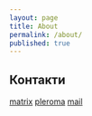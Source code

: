 ```yaml
---
layout: page
title: About
permalink: /about/
published: true
---
```


## Контакти

[matrix](@jwtzbtlceh:here.in.ua)
[pleroma](https://social.net.ua/think4web)
[mail](mailto:email@domain.com)
